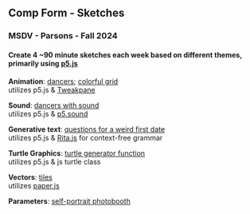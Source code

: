 ## Comp Form - Sketches
### MSDV - Parsons - Fall 2024

#### Create 4 ~90 minute sketches each week based on different themes, primarily using [p5.js](https://p5js.org/)

**Animation**: [dancers](https://oliviakasmin.github.io/Comp_Form_Parsons_FA24/week_9_animation/dancing/); [colorful grid](https://oliviakasmin.github.io/Comp_Form_Parsons_FA24/week_9_animation/cross_hatch/)
<br>
utilizes p5.js & [Tweakpane](https://tweakpane.github.io/docs/getting-started/)

**Sound**: [dancers with sound](https://oliviakasmin.github.io/Comp_Form_Parsons_FA24/week_10_sound/dancing_with_sound/)
<br>
utilizes p5.js & [p5.sound](https://p5js.org/reference/p5.sound/)

**Generative text**: [questions for a weird first date](https://oliviakasmin.github.io/Comp_Form_Parsons_FA24/week_11_text/questions/)
<br>
utilizes p5.js & [Rita.js](https://rednoise.org/rita/) for context-free grammar

**Turtle Graphics**: [turtle generator function](https://oliviakasmin.github.io/Comp_Form_Parsons_FA24/week_8_turtle/turtle_generator/)
<br>
utilizes p5.js & js turtle class

**Vectors**: [tiles](https://oliviakasmin.github.io/Comp_Form_Parsons_FA24/week_7_vectors/tiles/)
<br>
utilizes [paper.js](http://paperjs.org/)

**Parameters**: [self-portrait photobooth](https://oliviakasmin.github.io/Comp_Form_Parsons_FA24/week_4_parameters/face/)
